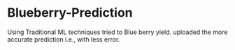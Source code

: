 # Blueberry-Prediction
Using Traditional ML techniques tried to Blue berry yield. uploaded the more accurate  prediction i.e., with less error.

